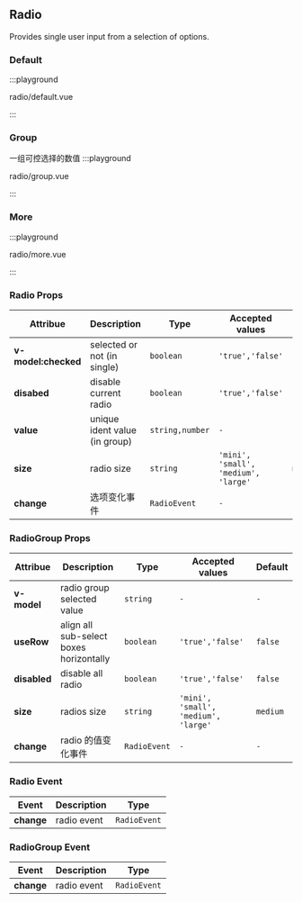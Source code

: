## Radio

Provides single user input from a selection of options.

### Default

:::playground

radio/default.vue

:::

### Group

一组可控选择的数值
:::playground

radio/group.vue

:::

### More

:::playground

radio/more.vue

:::

### Radio Props

| Attribue            | Description                   | Type            | Accepted values                      | Default  |
| ------------------- | ----------------------------- | --------------- | ------------------------------------ | -------- |
| **v-model:checked** | selected or not (in single)   | `boolean`       | `'true','false'`                     | `false`  |
| **disabed**         | disable current radio         | `boolean`       | `'true','false'`                     | `false`  |
| **value**           | unique ident value (in group) | `string,number` | `-`                                  | `-`      |
| **size**            | radio size                    | `string`        | `'mini', 'small', 'medium', 'large'` | `medium` |
| **change**          | 选项变化事件                  | `RadioEvent`    | `-`                                  | `-`      |

### RadioGroup Props

| Attribue     | Description                             | Type         | Accepted values                      | Default  |
| ------------ | --------------------------------------- | ------------ | ------------------------------------ | -------- |
| **v-model**  | radio group selected value              | `string`     | `-`                                  | `-`      |
| **useRow**   | align all sub-select boxes horizontally | `boolean`    | `'true','false'`                     | `false`  |
| **disabled** | disable all radio                       | `boolean`    | `'true','false'`                     | `false`  |
| **size**     | radios size                             | `string`     | `'mini', 'small', 'medium', 'large'` | `medium` |
| **change**   | radio 的值变化事件                      | `RadioEvent` | `-`                                  | `-`      |

### Radio Event

| Event      | Description | Type         |
| ---------- | ----------- | ------------ |
| **change** | radio event | `RadioEvent` |

### RadioGroup Event

| Event      | Description | Type         |
| ---------- | ----------- | ------------ |
| **change** | radio event | `RadioEvent` |
